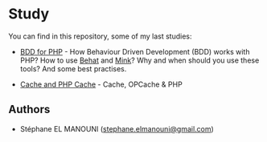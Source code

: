 Study
=========

You can find in this repository, some of my last studies:


* [BDD for PHP] - How Behaviour Driven Development (BDD) works with PHP? How to use [Behat] and [Mink]? Why and when should you use these tools? And some best practises.

* [Cache and PHP Cache] - Cache, OPCache & PHP


Authors
-------

* Stéphane EL MANOUNI (stephane.elmanouni@gmail.com)


[BDD for PHP]:https://github.com/lechatquidanse/study/blob/master/behat-mink.pdf
[Behat]:http://behat.org/
[Mink]:http://mink.behat.org/
[Cache and PHP Cache]:https://github.com/lechatquidanse/study/blob/master/cache-php-opcache.pdf
